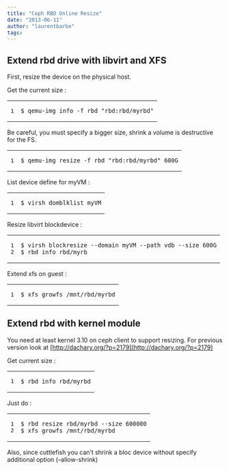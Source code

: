 ```yaml
---
title: "Ceph RBD Online Resize"
date: "2013-06-11"
author: "laurentbarbe"
tags: 
---
```


## Extend rbd drive with libvirt and XFS

First, resize the device on the physical host.

Get the current size :

<table><tbody><tr><td class="gutter"><pre class="line-numbers"><span class="line-number">1</span>
</pre></td><td class="code"><pre><code class=""><span class="line">$ qemu-img info -f rbd "rbd:rbd/myrbd"</span></code></pre></td></tr></tbody></table>

Be careful, you must specify a bigger size, shrink a volume is destructive for the FS.

<table><tbody><tr><td class="gutter"><pre class="line-numbers"><span class="line-number">1</span>
</pre></td><td class="code"><pre><code class=""><span class="line">$ qemu-img resize -f rbd "rbd:rbd/myrbd" 600G</span></code></pre></td></tr></tbody></table>

List device define for myVM :

<table><tbody><tr><td class="gutter"><pre class="line-numbers"><span class="line-number">1</span>
</pre></td><td class="code"><pre><code class=""><span class="line">$ virsh domblklist myVM</span></code></pre></td></tr></tbody></table>

Resize libvirt blockdevice :

<table><tbody><tr><td class="gutter"><pre class="line-numbers"><span class="line-number">1</span>
<span class="line-number">2</span>
</pre></td><td class="code"><pre><code class=""><span class="line">$ virsh blockresize --domain myVM --path vdb --size 600G
</span><span class="line">$ rbd info rbd/myrb</span></code></pre></td></tr></tbody></table>

Extend xfs on guest :

<table><tbody><tr><td class="gutter"><pre class="line-numbers"><span class="line-number">1</span>
</pre></td><td class="code"><pre><code class=""><span class="line">$ xfs_growfs /mnt/rbd/myrbd</span></code></pre></td></tr></tbody></table>

## Extend rbd with kernel module

You need at least kernel 3.10 on ceph client to support resizing. For previous version look at [http://dachary.org/?p=2179](http://dachary.org/?p=2179)

Get current size :

<table><tbody><tr><td class="gutter"><pre class="line-numbers"><span class="line-number">1</span>
</pre></td><td class="code"><pre><code class=""><span class="line">$ rbd info rbd/myrbd</span></code></pre></td></tr></tbody></table>

Just do :

<table><tbody><tr><td class="gutter"><pre class="line-numbers"><span class="line-number">1</span>
<span class="line-number">2</span>
</pre></td><td class="code"><pre><code class=""><span class="line">$ rbd resize rbd/myrbd --size 600000
</span><span class="line">$ xfs_growfs /mnt/rbd/myrbd</span></code></pre></td></tr></tbody></table>

Also, since cuttlefish you can’t shrink a bloc device without specify additional option (–allow-shrink)
